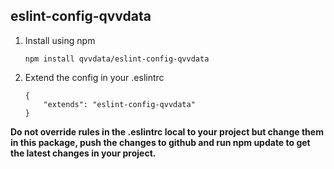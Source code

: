 ## eslint-config-qvvdata

1. Install using npm

    `npm install qvvdata/eslint-config-qvvdata`

2. Extend the config in your .eslintrc

	```
	{
		"extends": "eslint-config-qvvdata"
	}
	```

**Do not override rules in the .eslintrc local to your project but change them in this package, push the changes to github and run npm update to get the latest changes in your project.**
